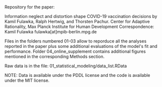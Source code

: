 Repository for the paper:

Information neglect and distortion shape COVID-19 vaccination decisions
by Kamil Fulawka, Ralph Hertwig, and Thorsten Pachur.
Center for Adaptive Rationality, Max Planck Institute for Human Development
Correspondence: Kamil Fulawka fulawka[at]mpib-berlin.mpg.de

Files in the folders numbered 01-03 allow to reporduce all the analyses reported in the paper plus some additional evaluations of the model's fit and performance.
Folder 04_online_supplement contains additional figures mentioned in the corresponding Methods section.

Raw data is in the file: 01_statistical_modeling/data_list.RData


NOTE: Data is available under the PDDL license and the code is available under the MIT license.  
